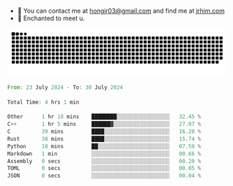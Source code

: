 - 📧 You can contact me at hongjr03@gmail.com and find me at [jrhim.com](https://jrhim.com/)
- 💜 Enchanted to meet u.

![snake_animation](https://raw.githubusercontent.com/hongjr03/hongjr03/output/github-contribution-grid-snake.svg)

<!--START_SECTION:waka-->

```rust
From: 23 July 2024 - To: 30 July 2024

Total Time: 4 hrs 1 min

Other      1 hr 18 mins    ████████░░░░░░░░░░░░░░░░░   32.45 %
C++        1 hr 5 mins     ██████▓░░░░░░░░░░░░░░░░░░   27.07 %
C          39 mins         ████░░░░░░░░░░░░░░░░░░░░░   16.20 %
Rust       38 mins         ████░░░░░░░░░░░░░░░░░░░░░   15.74 %
Python     18 mins         ██░░░░░░░░░░░░░░░░░░░░░░░   07.59 %
Markdown   1 min           ░░░░░░░░░░░░░░░░░░░░░░░░░   00.66 %
Assembly   0 secs          ░░░░░░░░░░░░░░░░░░░░░░░░░   00.20 %
TOML       0 secs          ░░░░░░░░░░░░░░░░░░░░░░░░░   00.05 %
JSON       0 secs          ░░░░░░░░░░░░░░░░░░░░░░░░░   00.04 %
```

<!--END_SECTION:waka-->
